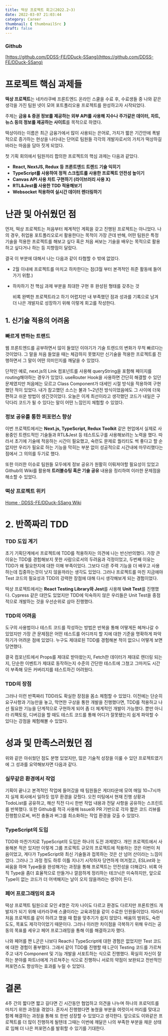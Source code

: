 ```yaml
---
title: 떡상 프로젝트 회고(2022.2~3)
date: 2022-03-07 21:03:44
category: Career
thumbnail: { thumbnailSrc }
draft: false
---
```


### Github

[https://github.com/DDSS-FE/DDuck-SSang](https://github.com/DDSS-FE/DDuck-SSang)

# 프로젝트 핵심 과제들

**떡상 프로젝트**는 네카라쿠배 프론트엔드 온라인 스쿨을 수료 후, 수료생들 중 나와 같은 생각을 가진 팀원 넷이 모여 포트폴리오용 프로젝트를 완성하고자 시작되었다.

주제는 **금융 & 증권 정보를 제공하는 외부 API를 사용해 지수나 주가같은 데이터, 차트, 뉴스 등의 정보를 제공하는 사이트**를 목적으로 하였다.

떡상이라는 이름은 최근 금융가에서 많이 사용되는 은어로, 가치가 짧은 기간안에 폭발적으로 증가하는 현상을 나타내는 단어로 팀원들 각각의 개발자로서의 가치가 떡상하길 바라는 마음을 담아 짓게 되었다.

첫 기획 회의에서 팀원끼리 합의한 프로젝트의 핵심 과제는 다음과 같았다.

- **React, NextJS, Redux 등 프론트엔드 트렌드 기술 익히기**
- **TypeScript를 사용하여 정적 스크립트를 사용한 프로젝트 안전성 높이기**
- **Canvas API 사용 차트 구현하기 (라이브러리 사용 X)**
- **RTL&Jest를 사용한 TDD 적용해보기**
- **Websocket 적용하여 실시간 데이터 렌더링하기**

# 난관 및 아쉬웠던 점

먼저, 떡상 프로젝트는 처음부터 체계적인 계획을 갖고 진행된 프로젝트는 아니었다. 나의 경우, 취업용 포트폴리오로서 활용한다는 목적이 가장 큰데 반해, 어떤 팀원은 특정 기술을 적용한 프로젝트를 해보고 싶다 혹은 처음 써보는 기술을 배우는 목적으로 활용하고 싶다거나 하는 등 지향점이 달랐다.

결국 이 부분에 대해서 나는 다음과 같이 타협할 수 밖에 없었다.

- 2월 이내에 프로젝트를 마치고 하차한다는 점(3월 부터 본격적인 취준 활동에 들어가기 위함.)
- 하차하기 전 핵심 과제 부분을 최대한 구현 후 완성된 형태를 갖추는 것

  비록 완벽한 프로젝트라고 하기 어렵지만 내 부족했던 점과 성과를 기록으로 남겨 더 나은 개발자로 성장하기 위해 이렇게 회고를 작성한다.

## 1. 신기술 적용의 어려움

### 빠르게 변하는 트랜드

웹 프론트엔드를 공부하면서 많이 들었던 이야기가 기술 트렌드의 변화가 무척 빠르다는 것이었다. 그 말을 처음 들었을 때는 체감하지 못했지만 신기술을 적용한 프로젝트를 진행하면서 그 말이 어떤 의미인지를 깨달을 수 있었다.

단적인 예로, next.js의 Link 컴포넌트를 사용해 queryString을 포함해 페이지를 routing해야하는 경우가 있었다. useRouter Hook을 사용하면 간단히 해결할 수 있던 문제였지만 처음에는 모르고 Class Component가 대세인 시절 방식을 적용하여 구현했던 적이 있었다. 내가 참고했던 소스는 불과 1~2년전 방식이었음에도 그 사이에 더욱 편하고 쉬운 방법이 생긴것이었다. 오늘은 이게 최선이라고 생각했던 코드가 내일은 구닥다리 코드가 될 수 있다는 말이 어떤 느낌인지 체험할 수 있었다.

### 정보 공유를 통한 퍼포먼스 향상

이번 프로젝트에서는 **Next.js, TypeScript, Redux Toolkit** 같은 현업에서 실제로 사용중인 트렌드적인 기술들과 RTL&Jest 등 테스트도구를 사용해보려는 노력을 했다. 따라서 초기에 기술에 적응하는 시간이 필요했고, 숙련도 문제로 퀄리티도 썩 좋다고 할 순 없지만 우리가 필요로 하는 기능을 막히는 부분 없이 성공적으로 시간내에 마무리했다는 점에서 그 의의를 두기로 했다.

또한 이러한 이슈로 팀원들 모두에게 정보 공유가 원활히 이뤄져야할 필요성이 있었고 Github의 Wiki를 활용해 **트러블슈팅 혹은 기술 공유** 내용을 정리하여 이러한 문제점을 해소할 수 있었다.

### 떡상 프로젝트 위키

[Home · DDSS-FE/DDuck-SSang Wiki](https://github.com/DDSS-FE/DDuck-SSang/wiki)

# 2. 반쪽짜리 TDD

### TDD 도입 계기

초기 기획단계에서 프로젝트에 TDD를 적용하자는 의견에 나는 반신반의했다. 가장 큰 이유는 TDD를 경험해보지 못한 사람으로서의 두려움과 걱정이었고, 두번째 이유는 TDD가 왜 필요한지에 대한 이해 부족이었다. 그보다 다른 주력 기능을 더 배우고 사용하는데 집중하는것이 낫지 않을까라는 생각도 있었다. 그러나 프로젝트를 마친 지금에야 Test 코드의 필요성과 TDD의 강력한 장점에 대해 다시 생각해보게 되는 경험이었다.

떡상 프로젝트에서는 **React Testing Library와 Jest**를 사용해 **Unit Test**를 진행했다. Cypress 같은 대안도 있었지만 TDD에 익숙하지 않은 우리들은 Unit Test을 중점적으로 개발하는 것을 우선순위로 삼아 진행했다.

### TDD의 어려움

도구의 사용법이나 테스트 코드를 작성하는 방법은 반복을 통해 어떻게든 헤쳐나갈 수 있었지만 가장 큰 문제점은 어떤 테스트를 어디까지 할 지에 대한 기준을 명확하게 파악하기가 어려운 점에 있었다. 누구도 제대로된 TDD를 경험해본 적이 없으니 어떻게 보면 당연했다.

결국 컴포넌트에서 Props를 제대로 받아왔는지, Fetch한 데이터가 제대로 렌더링 되는지, 단순한 이벤트가 제대로 동작하는지 수준의 간단한 테스트에 그쳤고 그마저도 시간이 부족해 모든 커버리지를 테스트하긴 어려웠다.

### TDD의 장점

그러나 이런 반쪽짜리 TDD라도 확실한 장점을 몸소 체험할 수 있었다. 이전에는 단순히 요구사항과 기능만을 놓고, 막연한 구상을 통한 개발을 진행했다면, TDD를 적용하고 나선 필요한 기능을 단계적으로 구현하게 되어 좀 더 체계적인 개발이 가능했다. 뿐만 아니라 리팩토링, 디버깅을 할 때도 테스트 코드를 통해 어디가 잘못됐는지 쉽게 파악할 수 있다는 강점을 체험해볼 수 있었다.

# 성과 및 만족스러웠던 점

위와 같은 아쉬웠던 점도 분명 있었지만, 많은 기술적 성장을 이룰 수 있던 프로젝트였기에 그 성과를 요약해보자면 다음과 같다.

### 실무같은 환경에서 작업

기획이 끝나고 본격적인 작업에 들어갔을 때 팀원들은 게더타운에 모여 매일 10~7시까지 실제 회사에서 일하듯 업무 환경을 갖췄다. 오전 미팅에서 현재 진행 상황과 TodoList를 공유하고, 해산 직전 다시 한번 작업 내용과 전달 사항을 공유하는 스프린트를 반복했다. 또한 Github를 적극 사용해 Issue와 PR 기반으로 각자 짧은 코드 리뷰를 진행함으로써, 버전 충돌과 버그를 최소화하는 작업 환경을 갖출 수 있었다.

### TypeScript의 도입

TDD와 마찬가지로 TypeScript의 도입은 하나의 도전 과제였다. 개인 프로젝트에서 사용해본 적은 있지만 이렇게 그룹 프로젝트 규모의 프로젝트에 적용하는 것은 이번이 처음이었고, 게다가 TypeScript와 최신 기술들과 접목하는 것은 산 넘어 산이라는 느낌이었다. 그러나 그 과정 정도 하루 이틀 지나기 시작하자 당연하게 여겨졌고, ESLint와 눈싸움을 하며 Type들을 완성해가는 과정을 통해 프로젝트는 안전성을 더해갔다. 비록 아직 Type을 좀더 효율적으로 만들거나 깔끔하게 정리하는 테크닉은 미숙하지만, 앞으로 Type이 없는 코드가 더 어색해지는 날이 오지 않을까라는 생각이 든다.

### 페어 프로그래밍의 효과

떡상 프로젝트 팀원으로 모인 4명은 각자 나이도 다르고 환경도 다르지만 프론트엔드 개발자가 되기 위해 네카라쿠배 스쿨이라는 교육과정을 같이 수료한 인원들이었다. 따라서 처음 프로젝트를 같이 하려고 했을 때 합을 맞추기가 쉽지 않았다. 배움의 범위도, 숙련도도, 목표도 제각각이었기 때문이다. 그러나 이러한 차이점을 극복하기 위해 우리는 공동의 목표를 세우고 페어 프로그래밍을 통해 이를 해결하고자 했다.

나와 페어를 짠 L군은 나보다 React나 TypeScript에 대한 경험은 없었지만 Test 코드에 대한 경험이 풍부했다. 그래서 같이 TDD를 진행할 때 L군이 Testing 코드를 가르쳐주고 내가 Component 및 기능 개발을 서포트하는 식으로 진행했다. 확실히 자신이 잘하는 분야를 파트너에게 가르쳐주는 식으로 진행하니 서로의 약점이 보완되고 전반적인 퍼포먼스도 향상하는 효과를 누릴 수 있었다.

# 결론

4주 간의 짧다면 짧고 길다면 긴 시간동안 협업하고 의견을 나누며 하나의 프로덕트를 마치기 위한 과정을 겪었다. 혼자서 진행했다면 놓쳤을 부분을 여럿이서 머리를 맞대고 함께 해결하는 과정을 통해 또 한번 성장할 수 있었다고 생각한다. 앞으로도 이와같은 프로젝트를 더 많이 진행하게 될텐데 그때는 이번에 깨달은 나의 부족한 부분을 채운 상태로 임해 더 나은 퍼포먼스를 발휘할 수 있기를 기대한다.
